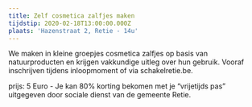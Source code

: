 ```yaml
---
title: Zelf cosmetica zalfjes maken
tijdstip: 2020-02-18T13:00:00.000Z
plaats: 'Hazenstraat 2, Retie - 14u'
---
```

We maken in kleine groepjes cosmetica zalfjes op basis van natuurproducten en krijgen vakkundige uitleg over hun gebruik. Vooraf inschrijven tijdens inloopmoment of via schakelretie.be.

prijs: 5 Euro - Je kan 80% korting bekomen met je “vrijetijds pas” uitgegeven door sociale dienst van de gemeente Retie.
